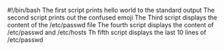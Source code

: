 #!/bin/bash
The first script prints hello world to the standard output
The second script prints out the confused emoji
The Third script displays the content of the /etc/passwd file
The fourth script displays the content of /etc/passwd and /etc/hosts
Th fifth script displays the last 10 lines of /etc/passwd
